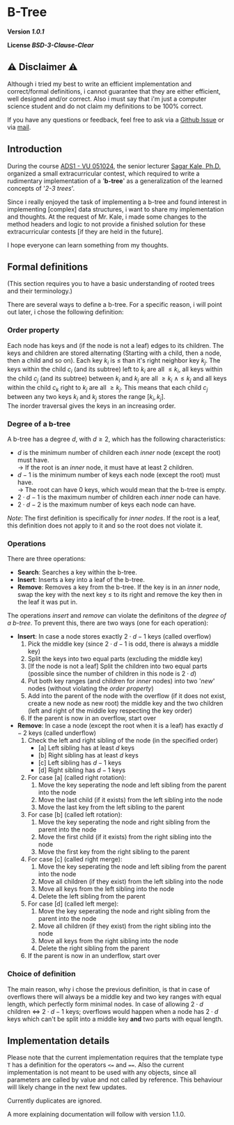 # B-Tree

**Version *1.0.1***

**License *BSD-3-Clause-Clear***

## ⚠️ Disclaimer ⚠️

Although i tried my best to write an efficient implementation and correct/formal definitions, i cannot guarantee that they are either efficient, well designed and/or correct.
Also i must say that i'm just a computer science student and do not claim my definitions to be 100% correct.

If you have any questions or feedback, feel free to ask via a [Github Issue](https://github.com/CyberHD1811/b-tree/issues) or via [mail](btree.github@contact.cyberhd1811.eu).

## Introduction

During the course [ADS1 - VU 051024](https://ufind.univie.ac.at/de/course.html?lv=051024&semester=2025S), the senior lecturer [Sagar Kale, Ph.D.](https://ufind.univie.ac.at/de/person.html?id=109949) organized a small extracurricular contest, which required to write a rudimentary implementation of a '**b-tree**' as a generalization of the learned concepts of '*2-3 trees*'.

Since i really enjoyed the task of implementing a b-tree and found interest in implementing \[complex\] data structures, i want to share my implementation and thoughts. At the request of Mr. Kale, i made some changes to the method headers and logic to not provide a finished solution for these extracurricular contests \[if they are held in the future\].

I hope everyone can learn something from my thoughts.

## Formal definitions

(This section requires you to have a basic understanding of rooted trees and their terminology.)

There are several ways to define a b-tree. For a specific reason, i will point out later, i chose the following definition:

### Order property

Each node has keys and (if the node is not a leaf) edges to its children. The keys and children are stored alternating (Starting with a child, then a node, then a child and so on). Each key $k_i$ is $\leq$ than it's right neighbor key $k_j$. The keys within the child $c_i$ (and its subtree) left to $k_i$ are all $\leq k_i$, all keys within the child $c_j$ (and its subtree) between $k_i$ and $k_j$ are all $\geq k_i\ \land\leq k_j$ and all keys within the child $c_k$ right to $k_j$ are all $\geq k_j$. This means that each child $c_j$ between any two keys $k_i$ and $k_j$ stores the range $\left[k_i, k_j\right]$.
</br>
The inorder traversal gives the keys in an increasing order.

### Degree of a b-tree

A b-tree has a degree $d$, with $d\geq2$, which has the following characteristics:

- $d$ is the minimum number of children each *inner* node (except the root) must have.
  </br>
  $\rightarrow$ If the root is an *inner* node, it must have at least $2$ children.
- $d-1$ is the minimum number of keys each node (except the root) must have.
  </br>
  $\rightarrow$ The root can have $0$ keys, which would mean that the b-tree is empty.
- $2\cdot d-1$ is the maximum number of children each *inner* node can have.
- $2\cdot d-2$ is the maximum number of keys each node can have. 

*Note*: The first definition is specifically for *inner nodes*. If the root is a leaf, this definition does not apply to it and so the root does not violate it.

### Operations

There are three operations:

- **Search**: Searches a key within the b-tree.
- **Insert**: Inserts a key into a leaf of the b-tree.
- **Remove**: Removes a key from the b-tree. If the key is in an *inner* node, swap the key with the next key $\leq$ to its right and remove the key then in the leaf it was put in.

The operations *insert* and *remove* can violate the definitons of the *degree of a b-tree*. To prevent this, there are two ways (one for each operation):

- **Insert**: In case a node stores exactly $2\cdot d -1$ keys (called overflow) 
  1. Pick the middle key (since $2\cdot d-1$ is odd, there is always a middle key)
  2. Split the keys into two equal parts (excluding the middle key)
  3. \[If the node is not a leaf\] Split the children into two equal parts (possible since the number of children in this node is $2\cdot d$)
  4. Put both key ranges (and children for *inner* nodes) into two '*new*' nodes (without violating the *order property*)
  5. Add into the parent of the node with the overflow (if it does not exist, create a new node as new root) the middle key and the two children (left and right of the middle key respecting the key order)
  6. If the parent is now in an overflow, start over
- **Remove**: In case a node (except the root when it is a leaf) has exactly $d-2$ keys (called underflow)
  1. Check the left and right sibling of the node (in the specified order)
     - \[a\] Left sibling has at least $d$ keys
     - \[b\] Right sibling has at least $d$ keys
     - \[c\] Left sibling has $d-1$ keys
     - \[d\] Right sibling has $d-1$ keys
  2. For case \[a\] (called right rotation):
     1. Move the key seperating the node and left sibling from the parent into the node
     2. Move the last child (if it exists) from the left sibling into the node
     3. Move the last key from the left sibling to the parent
  3. For case \[b\] (called left rotation):
     1. Move the key seperating the node and right sibling from the parent into the node
     2. Move the first child (if it exists) from the right sibling into the node
     3. Move the first key from the right sibling to the parent
  4. For case \[c\] (called right merge):
     1. Move the key seperating the node and left sibling from the parent into the node
     2. Move all children (if they exist) from the left sibling into the node
     3. Move all keys from the left sibling into the node
     4. Delete the left sibling from the parent
  5. For case \[d\] (called left merge):
     1. Move the key seperating the node and right sibling from the parent into the node
     2. Move all children (if they exist) from the right sibling into the node
     3. Move all keys from the right sibling into the node
     4. Delete the right sibling from the parent
  6. If the parent is now in an underflow, start over

### Choice of definition

The main reason, why i chose the previous definition, is that in case of overflows there will always be a middle key and two key ranges with equal length, which perfectly form minimal nodes. In case of allowing $2\cdot d$ children $\Leftrightarrow$ $2\cdot d - 1$ keys; overflows would happen when a node has $2\cdot d$ keys which can't be split into a middle key **and** two parts with equal length.

## Implementation details

Please note that the current implementation requires that the template type ```T``` has a definition for the operators ```<=``` and ```==```. Also the current implementation is not meant to be used with any objects, since all parameters are called by value and not called by reference. This behaviour will likely change in the next few updates.

Currently duplicates are ignored.

A more explaining documentation will follow with version 1.1.0.
